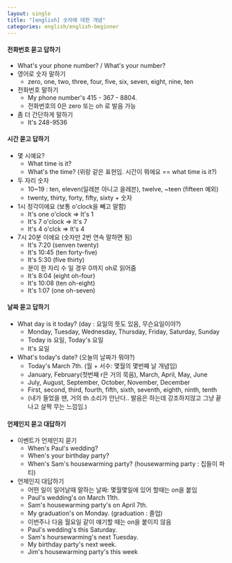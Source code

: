 ```yaml
---
layout: single
title: "[english] 숫자에 대한 개념"
categories: english/english-beginner
---
```


#### 전화번호 묻고 답하기
- What's your phone number? / What's your number?
- 영어로 숫자 말하기
	- zero, one, two, three, four, five, six, seven, eight, nine, ten
- 전화번호 말하기
	- My phone number's 415 - 367 - 8804.
	- 전화번호의 0은 zero 또는 oh 로 발음 가능
- 좀 더 간단하게 말하기
	- It's 248-9536

#### 시간 묻고 답하기
- 몇 시예요?
	- What time is it?
	- What's the time? (위랑 같은 표현임. 시간이 뭐에요 == what time is it?)
- 두 자리 숫자
	- 10~19 : ten, eleven(일레븐 아니고 을레븐), twelve, ~teen (fifteen 예외)
	- twenty, thirty, forty, fifty, sixty + 숫자
- 1시 정각이에요 (보통 o'clock을 빼고 말함)
	- It's one o'clock => It's 1
	- It's 7 o'clock => It's 7
	- It's 4 o'clck => It's 4
- 7시 20분 이에요 (숫자만 2번 연속 말하면 됨)
	- It's 7:20 (senven twenty)
	- It's 10:45 (ten forty-five)
	- It's 5:30 (five thirty)
	- 분이 한 자리 수 일 경우 0까지 oh로 읽어줌
	- It's 8:04 (eight oh-four)
	- It's 10:08 (ten oh-eight)
	- It's 1:07 (one oh-seven)

#### 날짜 묻고 답하기
 - What day is it today? (day : 요일의 뜻도 있음, 무슨요일이야?)
	- Monday, Tuesday, Wednesday, Thursday, Friday, Saturday, Sunday
	- Today is 요일, Today's 요일
	- It's 요일
- What's today's date? (오늘의 날짜가 뭐야?)
	- Today's March 7th. (월 + 서수: 몇월의 몇번째 날 개념임)
	- January, February(첫번째 r은 거의 묵음), March, April, May, June
	- July, August, September, October, November, December
	- First, second, third, fourth, fifth, sixth, seventh, eighth, ninth, tenth
	- (내가 들었을 땐, 거의 th 소리가 안난다.. 발음은 하는데 강조하지않고 그냥 끝나고 살짝 무는 느낌임.)

#### 언제인지 묻고 대답하기
- 이벤트가 언제인지 묻기
	- When's Paul's wedding?
	- When's your birthday party?
	- When's Sam's housewarming party? (housewarming party : 집들이 파티)
- 언제인지 대답하기
	- 어떤 일이 일어날때 말하는 날짜: 몇월몇일에 있어 할때는 on을 붙임
	- Paul's wedding's on March 11th.
	- Sam's housewarming party's on April 7th.
	- My graduation's on Monday. (graduation : 졸업)
	- 이번주나 다음 월요일 같이 얘기할 때는 on을 붙이지 않음
	- Paul's wedding's this Saturday.
	- Sam's hoursewarming's next Tuesday.
	- My birthday party's next week.
	- Jim's housewarming party's this week
